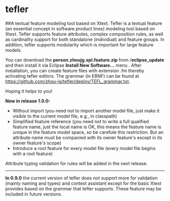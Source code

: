 # tefler
##A textual feature modeling tool based on Xtext.
Tefler is a textual feature (an essential concept in software product lines) modeling tool based on Xtext. Tefler supports feature attributes, complex composition rules, as well as cardinality support for both standalone (individual) and feature groups. In addition, tefler supports modularity which is important for large feature models.

You can download the __person.zhoujg.spl.feature.zip__ from /__eclipse_update__ and then install it via Eclipse __Install New Software...__ menu . After installation, you can 
create feature files with extension .fm thereby activating tefler editors. The grammar (in EBNF) can be found at  https://github.com/zhou-jg/tefler/deploy/TEFL_grammar.txt.

Hoping it helps to you!

__New in release 1.0.0:__
* Without import (you need not to import another model file, just make it visible to the current model file, e.g., in classpath)
* Simplified feature reference (you need not to write a full qualified feature name, just the local name is OK, this means the feature name is unique in the feature model space, so be carefule this restriction. But an attribute name must be companied with its owner feature's except in its owner feature's scope)
* Introduce a root feature for every model file (every model file begins with a root feature)

Attribute typing validation for rules will be added in the next release.

----
__In 0.9.0__
the current version of tefler does not support more for validation (mainly naming and types) and context assistant except
for the basic Xtext provides based on the grammar that tefler supports. These feature may be included in future versions. 

